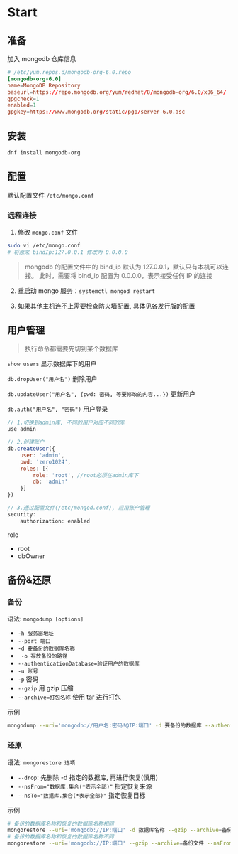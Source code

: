 # Start

## 准备

加入 mongodb 仓库信息

```toml
# /etc/yum.repos.d/mongodb-org-6.0.repo
[mongodb-org-6.0]
name=MongoDB Repository
baseurl=https://repo.mongodb.org/yum/redhat/8/mongodb-org/6.0/x86_64/
gpgcheck=1
enabled=1
gpgkey=https://www.mongodb.org/static/pgp/server-6.0.asc
```

## 安装

```bash
dnf install mongodb-org
```

## 配置

默认配置文件 `/etc/mongo.conf`

### 远程连接

1. 修改 `mongo.conf` 文件

```bash
sudo vi /etc/mongo.conf
# 将原来 bindIp:127.0.0.1 修改为 0.0.0.0
```

> mongodb 的配置文件中的 bind_ip 默认为 127.0.0.1，默认只有本机可以连接。 此时，需要将 bind_ip 配置为 0.0.0.0，表示接受任何 IP 的连接

2. 重启动 mongo 服务：`systemctl mongod restart`

3. 如果其他主机连不上需要检查防火墙配置, 具体见各发行版的配置

## 用户管理

> 执行命令都需要先切到某个数据库

`show users` 显示数据库下的用户

`db.dropUser("用户名")` 删除用户

`db.updateUser("用户名", {pwd: 密码, 等要修改的内容...})` 更新用户

`db.auth("用户名", "密码")` 用户登录

```js
// 1.切换到admin库, 不同的用户对应不同的库
use admin

// 2.创建账户
db.createUser({
    user: 'admin',
    pwd: 'zero1024',
    roles: [{
        role: 'root', //root必须在admin库下
        db: 'admin'
    }]
})

// 3.通过配置文件(/etc/mongod.conf), 启用账户管理
security:
    authorization: enabled
```

role

- root
- dbOwner

## 备份&还原

### 备份

语法: `mongodump [options]`

- `-h 服务器地址`
- `--port 端口`
- `-d 要备份的数据库名称`
- ` -o 存放备份的路径`
- `--authenticationDatabase=验证用户的数据库`
- `-u 账号`
- `-p` 密码
- `--gzip` 用 gzip 压缩
- `--archive=打包名称` 使用 tar 进行打包

示例

```sh
mongodump --uri='mongodb://用户名:密码!@IP:端口' -d 要备份的数据库 --authenticationDatabase=验证用户的数据库 --gzip --archive="$(date +%F).gz"
```

### 还原

语法: `mongorestore 选项`

- `--drop`: 先删除 -d 指定的数据库, 再进行恢复(慎用)
- `--nsFrom="数据库.集合(*表示全部)"` 指定恢复来源
- `--nsTo="数据库.集合(*表示全部)"` 指定恢复目标

示例

```sh
# 备份的数据库名称和恢复的数据库名称相同
mongorestore --uri='mongodb://IP:端口' -d 数据库名称 --gzip --archive=备份文件
# 备份的数据库名称和恢复的数据库名称不同
mongorestore --uri='mongodb://IP:端口' --gzip --archive=备份文件 --nsFrom="备份的数据库.*" --nsTo="恢复的数据库.*"
```
